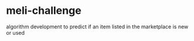 # meli-challenge
algorithm development to predict if an item listed in the marketplace is new or used
